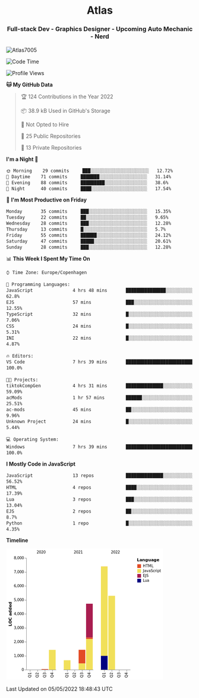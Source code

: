 <h1 align="center">Atlas</h1>
<h3 align="center">Full-stack Dev - Graphics Designer - Upcoming Auto Mechanic - Nerd</h3>

<p><img align="center" src="https://github-readme-stats.vercel.app/api/top-langs?username=Atlas7005&show_icons=true&locale=en&layout=compact" alt="Atlas7005" /></p>

<!--START_SECTION:waka-->
![Code Time](http://img.shields.io/badge/Code%20Time-546%20hrs%2022%20mins-blue)

![Profile Views](http://img.shields.io/badge/Profile%20Views-1-blue)

**🐱 My GitHub Data** 

> 🏆 124 Contributions in the Year 2022
 > 
> 📦 38.9 kB Used in GitHub's Storage 
 > 
> 🚫 Not Opted to Hire
 > 
> 📜 25 Public Repositories 
 > 
> 🔑 13 Private Repositories  
 > 
**I'm a Night 🦉** 

```text
🌞 Morning    29 commits     ███░░░░░░░░░░░░░░░░░░░░░░   12.72% 
🌆 Daytime    71 commits     ███████░░░░░░░░░░░░░░░░░░   31.14% 
🌃 Evening    88 commits     █████████░░░░░░░░░░░░░░░░   38.6% 
🌙 Night      40 commits     ████░░░░░░░░░░░░░░░░░░░░░   17.54%

```
📅 **I'm Most Productive on Friday** 

```text
Monday       35 commits     ███░░░░░░░░░░░░░░░░░░░░░░   15.35% 
Tuesday      22 commits     ██░░░░░░░░░░░░░░░░░░░░░░░   9.65% 
Wednesday    28 commits     ███░░░░░░░░░░░░░░░░░░░░░░   12.28% 
Thursday     13 commits     █░░░░░░░░░░░░░░░░░░░░░░░░   5.7% 
Friday       55 commits     ██████░░░░░░░░░░░░░░░░░░░   24.12% 
Saturday     47 commits     █████░░░░░░░░░░░░░░░░░░░░   20.61% 
Sunday       28 commits     ███░░░░░░░░░░░░░░░░░░░░░░   12.28%

```


📊 **This Week I Spent My Time On** 

```text
⌚︎ Time Zone: Europe/Copenhagen

💬 Programming Languages: 
JavaScript               4 hrs 48 mins       ███████████████░░░░░░░░░░   62.8% 
EJS                      57 mins             ███░░░░░░░░░░░░░░░░░░░░░░   12.55% 
TypeScript               32 mins             █░░░░░░░░░░░░░░░░░░░░░░░░   7.06% 
CSS                      24 mins             █░░░░░░░░░░░░░░░░░░░░░░░░   5.31% 
INI                      22 mins             █░░░░░░░░░░░░░░░░░░░░░░░░   4.87%

🔥 Editors: 
VS Code                  7 hrs 39 mins       █████████████████████████   100.0%

🐱‍💻 Projects: 
tiktokCompGen            4 hrs 31 mins       ██████████████░░░░░░░░░░░   59.09% 
acMods                   1 hr 57 mins        ██████░░░░░░░░░░░░░░░░░░░   25.51% 
ac-mods                  45 mins             ██░░░░░░░░░░░░░░░░░░░░░░░   9.96% 
Unknown Project          24 mins             █░░░░░░░░░░░░░░░░░░░░░░░░   5.44%

💻 Operating System: 
Windows                  7 hrs 39 mins       █████████████████████████   100.0%

```

**I Mostly Code in JavaScript** 

```text
JavaScript               13 repos            ██████████████░░░░░░░░░░░   56.52% 
HTML                     4 repos             ████░░░░░░░░░░░░░░░░░░░░░   17.39% 
Lua                      3 repos             ███░░░░░░░░░░░░░░░░░░░░░░   13.04% 
EJS                      2 repos             ██░░░░░░░░░░░░░░░░░░░░░░░   8.7% 
Python                   1 repo              █░░░░░░░░░░░░░░░░░░░░░░░░   4.35%

```


**Timeline**

![Chart not found](https://raw.githubusercontent.com/Atlas7005/Atlas7005/master/charts/bar_graph.png) 


 Last Updated on 05/05/2022 18:48:43 UTC
<!--END_SECTION:waka-->
